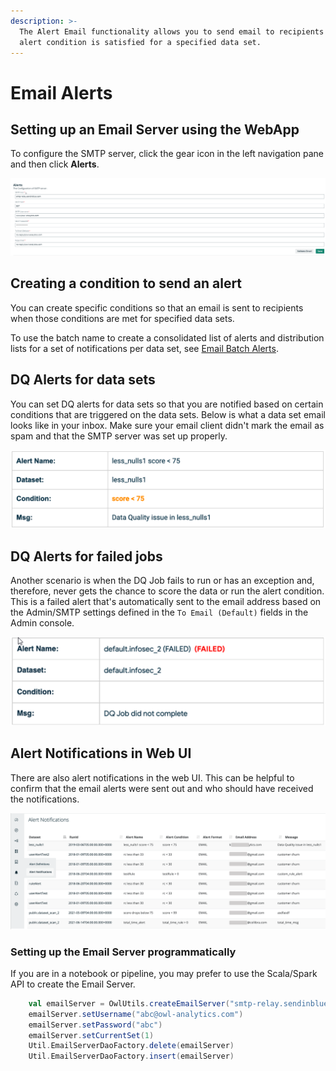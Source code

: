 ```yaml
---
description: >-
  The Alert Email functionality allows you to send email to recipients when the
  alert condition is satisfied for a specified data set.
---
```


# Email Alerts

## Setting up an Email Server using the WebApp

To configure the SMTP server, click the gear icon in the left navigation pane and then click **Alerts**.&#x20;

![](../.gitbook/assets/dq-admin-alert-smtp-server.png)

## Creating a condition to send an alert

You can create specific conditions so that an email is sent to recipients when those conditions are met for specified data sets.

To use the batch name to create a consolidated list of alerts and distribution lists for a set of notifications per data set, see [Email Batch Alerts](email-batch-alerts.md).

## DQ Alerts for data sets

You can set DQ alerts for data sets so that you are notified based on certain conditions that are triggered on the data sets. Below is what a data set email looks like in your inbox. Make sure your email client didn't mark the email as spam and that the SMTP server was set up properly.&#x20;

![](../.gitbook/assets/dq-quality-alert.png)

## DQ Alerts for failed jobs

Another scenario is when the DQ Job fails to run or has an exception and, therefore, never gets the chance to score the data or run the alert condition. This is a failed alert that's automatically sent to the email address based on the Admin/SMTP settings defined in the `To Email (Default)` fields in the Admin console.

![](../.gitbook/assets/dq-failed-alert.png)

## Alert Notifications in Web UI

There are also alert notifications in the web UI. This can be helpful to confirm that the email alerts were sent out and who should have received the notifications.

![](<../.gitbook/assets/Screen Shot 2021-08-12 at 8.03.07 AM.png>)

### Setting up the Email Server programmatically

If you are in a notebook or pipeline, you may prefer to use the Scala/Spark API to create the Email Server.

```scala
    val emailServer = OwlUtils.createEmailServer("smtp-relay.sendinblue.com", 587)
    emailServer.setUsername("abc@owl-analytics.com")
    emailServer.setPassword("abc")
    emailServer.setCurrentSet(1)
    Util.EmailServerDaoFactory.delete(emailServer)
    Util.EmailServerDaoFactory.insert(emailServer)
```
